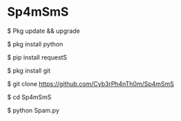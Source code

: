# Sp4mSmS

$ Pkg update && upgrade

$ pkg install python

$ pip install requestS

$ pkg install git

$ git clone https://github.com/Cyb3rPh4nTh0m/Sp4mSmS

$ cd Sp4mSmS

$ python Spam.py
